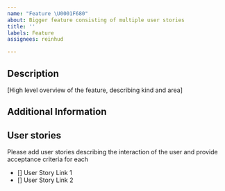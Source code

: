```yaml
---
name: "Feature \U0001F680"
about: Bigger feature consisting of multiple user stories
title: ''
labels: Feature
assignees: reinhud

---
```


## Description
[High level overview of the feature, describing kind and area]

## Additional Information

## User stories
Please add user stories describing the interaction of the user and provide acceptance criteria for each
- [] User Story Link 1
- [] User Story Link 2
